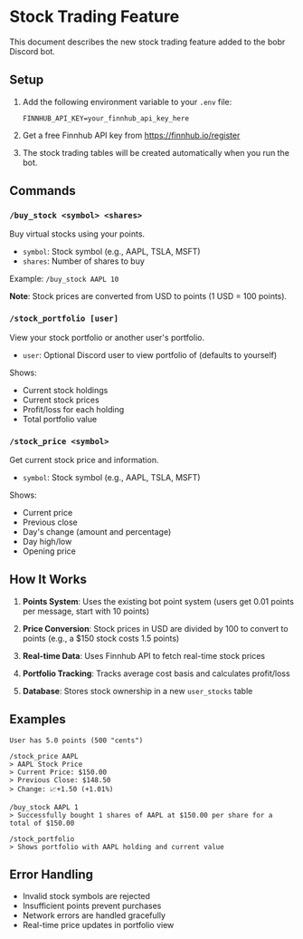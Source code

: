 # Stock Trading Feature

This document describes the new stock trading feature added to the bobr Discord bot.

## Setup

1. Add the following environment variable to your `.env` file:
   ```
   FINNHUB_API_KEY=your_finnhub_api_key_here
   ```

2. Get a free Finnhub API key from https://finnhub.io/register

3. The stock trading tables will be created automatically when you run the bot.

## Commands

### `/buy_stock <symbol> <shares>`
Buy virtual stocks using your points.

- `symbol`: Stock symbol (e.g., AAPL, TSLA, MSFT)
- `shares`: Number of shares to buy

Example: `/buy_stock AAPL 10`

**Note**: Stock prices are converted from USD to points (1 USD = 100 points).

### `/stock_portfolio [user]`
View your stock portfolio or another user's portfolio.

- `user`: Optional Discord user to view portfolio of (defaults to yourself)

Shows:
- Current stock holdings
- Current stock prices
- Profit/loss for each holding
- Total portfolio value

### `/stock_price <symbol>`
Get current stock price and information.

- `symbol`: Stock symbol (e.g., AAPL, TSLA, MSFT)

Shows:
- Current price
- Previous close
- Day's change (amount and percentage)
- Day high/low
- Opening price

## How It Works

1. **Points System**: Uses the existing bot point system (users get 0.01 points per message, start with 10 points)

2. **Price Conversion**: Stock prices in USD are divided by 100 to convert to points (e.g., a $150 stock costs 1.5 points)

3. **Real-time Data**: Uses Finnhub API to fetch real-time stock prices

4. **Portfolio Tracking**: Tracks average cost basis and calculates profit/loss

5. **Database**: Stores stock ownership in a new `user_stocks` table

## Examples

```
User has 5.0 points (500 "cents")

/stock_price AAPL
> AAPL Stock Price
> Current Price: $150.00
> Previous Close: $148.50
> Change: 📈+1.50 (+1.01%)

/buy_stock AAPL 1
> Successfully bought 1 shares of AAPL at $150.00 per share for a total of $150.00

/stock_portfolio
> Shows portfolio with AAPL holding and current value
```

## Error Handling

- Invalid stock symbols are rejected
- Insufficient points prevent purchases
- Network errors are handled gracefully
- Real-time price updates in portfolio view